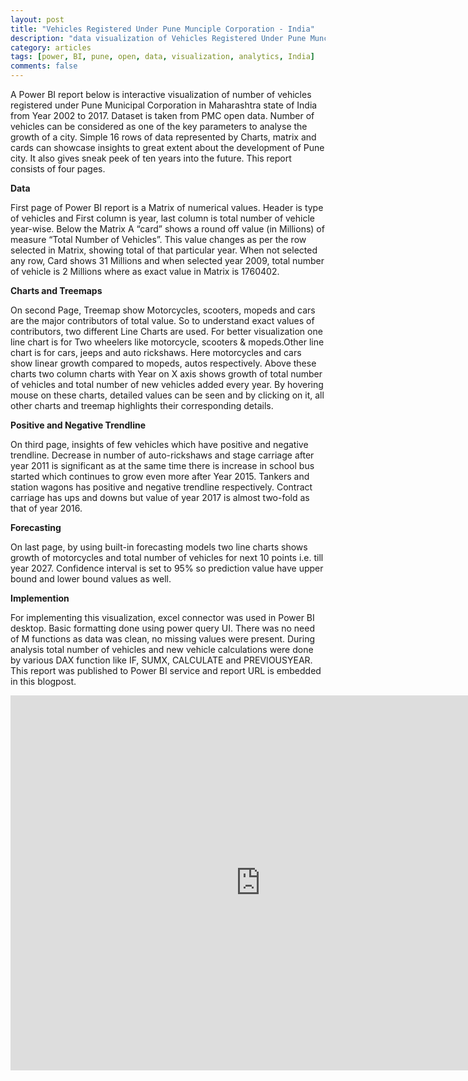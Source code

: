 ```yaml
---
layout: post
title: "Vehicles Registered Under Pune Munciple Corporation - India"
description: "data visualization of Vehicles Registered Under Pune Munciple Corporation, India."
category: articles
tags: [power, BI, pune, open, data, visualization, analytics, India]
comments: false
---
```

A Power BI report below is interactive visualization of number of vehicles registered under Pune Municipal Corporation in Maharashtra state of India from Year 2002 to 2017. Dataset is taken from PMC open data. Number of vehicles can be considered as one of the key parameters to analyse the growth of a city. Simple 16 rows of data represented by Charts, matrix and cards can showcase insights to great extent about the development of Pune city. It also gives sneak peek of ten years into the future. This report consists of four pages.


**Data**

First page of Power BI report is a Matrix of numerical values. Header is type of vehicles and First column is year, last column is total number of vehicle year-wise. Below the Matrix A “card” shows a round off value (in Millions) of measure “Total Number of Vehicles”. This value changes as per the row selected in Matrix, showing total of that particular year. When not selected any row, Card shows 31 Millions and when selected year 2009, total number of vehicle is 2 Millions where as exact value in Matrix is 1760402.

**Charts and Treemaps**

On second Page, Treemap show Motorcycles, scooters, mopeds and cars are the major contributors of total value. So to understand exact values of contributors, two different Line Charts are used. For better visualization one line chart is for Two wheelers like motorcycle, scooters & mopeds.Other line chart is for cars, jeeps and auto rickshaws. Here motorcycles and cars show linear growth compared to mopeds, autos respectively. Above these charts two column charts with Year on X axis shows growth of total number of vehicles and total number of new vehicles added every year. By hovering mouse on these charts, detailed values can be seen and by clicking on it, all other charts and treemap highlights their corresponding details.

**Positive and Negative Trendline**

On third page, insights of few vehicles which have positive and negative trendline. Decrease in number of auto-rickshaws and stage carriage after year 2011 is significant as at the same time there is increase in school bus started which continues to grow even more after Year 2015. Tankers and station wagons has positive and negative trendline respectively. Contract carriage has ups and downs but value of year 2017 is almost two-fold as that of year 2016.

**Forecasting**

On last page, by using built-in forecasting models two line charts shows growth of motorcycles and total number of vehicles for next 10 points i.e. till year 2027. Confidence interval is set to 95% so prediction value have upper bound and lower bound values as well.

**Implemention**

For implementing this visualization, excel connector was used in Power BI desktop. Basic formatting done using power query UI. There was no need of M functions as data was clean, no missing values were present. During analysis total number of vehicles and new vehicle calculations were done by various DAX function like IF, SUMX, CALCULATE and PREVIOUSYEAR. This report was published to Power BI service and report URL is embedded in this blogpost.

<iframe width="800" height="600" src="https://app.powerbi.com/view?r=eyJrIjoiZTViYTE5ZGEtZDQ3Mi00MDUzLWI0ZjEtM2Q0YWUzYTQwNTYzIiwidCI6IjliOTFmNGY2LWVmM2EtNDFkZS1hNWE4LTJkYTZkYjg2MDkxYSJ9" frameborder="0" allowFullScreen="true"></iframe>
